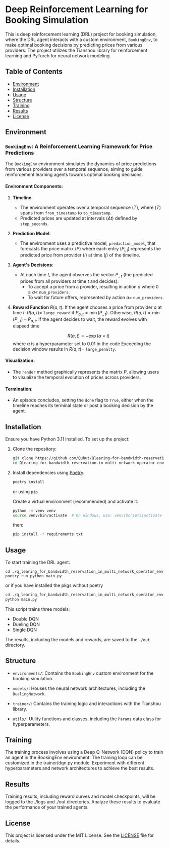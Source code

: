 
# Deep Reinforcement Learning for Booking Simulation

This is deep reinforcement learning (DRL) project for booking simulation, where the DRL agent interacts with a custom environment, `BookingEnv`, to make optimal booking decisions by predicting prices from various providers.
The project utilizes the Tianshou library for reinforcement learning and PyTorch for neural network modeling.

## Table of Contents
- [Environment](#environment)
- [Installation](#installation)
- [Usage](#usage)
- [Structure](#structure)
- [Training](#training)
- [Results](#results)
- [License](#license)

## Environment


### `BookingEnv`: A Reinforcement Learning Framework for Price Predictions

The `BookingEnv` environment simulates the dynamics of price predictions from various providers over a temporal sequence, aiming to guide reinforcement learning agents towards optimal booking decisions.

#### Environment Components:

1. **Timeline**:
   - The environment operates over a temporal sequence $( T )$, where $( T )$ spans from `from_timestamp` to `to_timestamp`.
   - Predicted prices are updated at intervals $(\Delta t)$ defined by `step_seconds`.

2. **Prediction Model**:
   - The environment uses a predictive model, `prediction_model`, that forecasts the price matrix $( P )$ where each entry $( P_{i,j} )$ represents the predicted price from provider $( i )$ at time $( j )$ of the timeline.

3. **Agent's Decisions**:
   - At each time $t$, the agent observes the vector $P_{., t}$ (the predicted prices from all providers at time $t$ and decides):
     - To accept a price from a provider, resulting in action $a$ where $0 \leq a <$ `num_providers`.
     - To wait for future offers, represented by action $a=$ `num_providers`.

4. **Reward Function** $R(a, t)$:
   If the agent chooses a price from provider $a$ at time $t$:
     $R(a, t)=$ `large_reward` if $P_{a, t} = \min(P_{., t})$.
     Otherwise, $R(a, t) = \min(P_{., t}) - P_{a, t}$.
   If the agent decides to wait, the reward evolves with elapsed time 
   
   $$R(a, t) = -\exp(\alpha \times t)$$
   where $\alpha$ is a hyperparameter set to $0.01$ in the code
   Exceeding the decision window results in $R(a, t)=$ `large_penalty`.

#### Visualization:

- The `render` method graphically represents the matrix $P$, allowing users to visualize the temporal evolution of prices across providers.

#### Termination:

- An episode concludes, setting the `done` flag to `True`, either when the timeline reaches its terminal state or post a booking decision by the agent.





## Installation

Ensure you have Python 3.11 installed. To set up the project:

1. Clone the repository:
   ```bash
   git clone https://github.com/Qubut/Qlearing-for-bandwidth-reservation-in-multi-network-operator-env
   cd Qlearing-for-bandwidth-reservation-in-multi-network-operator-env
   ```

2. Install dependencies using [Poetry](https://python-poetry.org/docs/):
   ```bash
   poetry install
    ```
    or using `pip`

    Create a virtual environment (recommended) and activate it:
    ```bash
    python -m venv venv
    source venv/bin/activate  # On Windows, use: venv\Scripts\activate
    ```
    then: 

    ```bash
    pip install -r requirements.txt
    ```


## Usage

To start training the DRL agent:

```shell
cd ./q_learing_for_bandwidth_reservation_in_multi_network_operator_env
poetry run python main.py

```
or if you have installed the pkgs without poetry 

```bash
cd ./q_learing_for_bandwidth_reservation_in_multi_network_operator_env
python main.py
```

This script trains three models:
- Double DQN
- Dueling DQN
- Single DQN

The results, including the models and rewards, are saved to the `./out` directory.

## Structure

- `environments/`: Contains the `BookingEnv` custom environment for the booking simulation.

- `models/`: Houses the neural network architectures, including the `DuelingNetwork`.

- `trainer/`: Contains the training logic and interactions with the Tianshou library.

- `utils/`: Utility functions and classes, including the `Params` data class for hyperparameters.

## Training

The training process involves using a Deep Q-Network (DQN) policy to train an agent in the BookingEnv environment. The training loop can be customized in the trainer/dqn.py module. Experiment with different hyperparameters and network architectures to achieve the best results.

## Results

Training results, including reward curves and model checkpoints, will be logged to the ./logs and ./out directories. Analyze these results to evaluate the performance of your trained agents.

## License

This project is licensed under the MIT License. See the [LICENSE](LICENSE) file for details.

